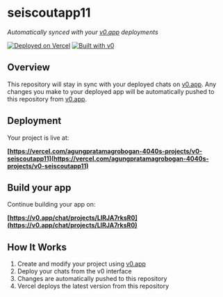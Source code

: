 # seiscoutapp11

*Automatically synced with your [v0.app](https://v0.app) deployments*

[![Deployed on Vercel](https://img.shields.io/badge/Deployed%20on-Vercel-black?style=for-the-badge&logo=vercel)](https://vercel.com/agungpratamagrobogan-4040s-projects/v0-seiscoutapp11)
[![Built with v0](https://img.shields.io/badge/Built%20with-v0.app-black?style=for-the-badge)](https://v0.app/chat/projects/LlRJA7rksR0)

## Overview

This repository will stay in sync with your deployed chats on [v0.app](https://v0.app).
Any changes you make to your deployed app will be automatically pushed to this repository from [v0.app](https://v0.app).

## Deployment

Your project is live at:

**[https://vercel.com/agungpratamagrobogan-4040s-projects/v0-seiscoutapp11](https://vercel.com/agungpratamagrobogan-4040s-projects/v0-seiscoutapp11)**

## Build your app

Continue building your app on:

**[https://v0.app/chat/projects/LlRJA7rksR0](https://v0.app/chat/projects/LlRJA7rksR0)**

## How It Works

1. Create and modify your project using [v0.app](https://v0.app)
2. Deploy your chats from the v0 interface
3. Changes are automatically pushed to this repository
4. Vercel deploys the latest version from this repository